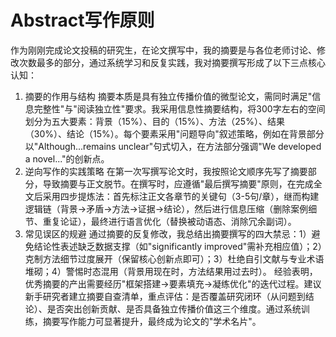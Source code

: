 # Abstract写作原则
作为刚刚完成论文投稿的研究生，在论文撰写中，我的摘要是与各位老师讨论、修改次数最多的部分，通过系统学习和反复实践，我对摘要撰写形成了以下三点核心认知：
1. 摘要的作用与结构
摘要本质是具有独立传播价值的微型论文，需同时满足"信息完整性"与"阅读独立性"要求。我采用信息性摘要结构，将300字左右的空间划分为五大要素：背景（15%）、目的（15%）、方法（25%）、结果（30%）、结论（15%）。每个要素采用"问题导向"叙述策略，例如在背景部分以"Although...remains unclear"句式切入，在方法部分强调"We developed a novel..."的创新点。
2. 逆向写作的实践策略
在第一次写撰写论文时，我按照论文顺序先写了摘要部分，导致摘要与正文脱节。在撰写时，应遵循"最后撰写摘要"原则，在完成全文后采用四步提炼法：首先标注正文各章节的关键句（3-5句/章），继而构建逻辑链（背景→矛盾→方法→证据→结论），然后进行信息压缩（删除案例细节、重复论证），最终进行语言优化（替换被动语态、消除冗余副词）。
3. 常见误区的规避
通过摘要的反复修改，我总结出摘要撰写的四大禁忌：1）避免结论性表述缺乏数据支撑（如"significantly improved"需补充相应值）；2）克制方法细节过度展开（保留核心创新点即可）；3）杜绝自引文献与专业术语堆砌；4）警惕时态混用（背景用现在时，方法结果用过去时）。
经验表明，优秀摘要的产出需要经历"框架搭建→要素填充→凝练优化"的迭代过程。建议新手研究者建立摘要自查清单，重点评估：是否覆盖研究闭环（从问题到结论）、是否突出创新贡献、是否具备独立传播价值这三个维度。通过系统训练，摘要写作能力可显著提升，最终成为论文的"学术名片"。
